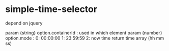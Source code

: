 # simple-time-selector
depend on jquery 

param {string} option.containerId : used in  which element
param {number} option.mode :  0: 00:00:00 1: 23:59:59 2: now time
return time array (hh mm ss)
